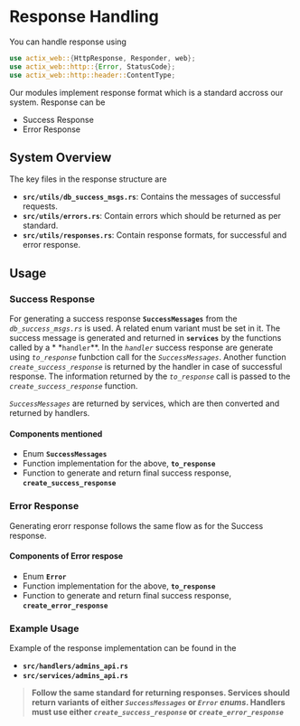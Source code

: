 # Response Handling

You can handle response using

```rust
use actix_web::{HttpResponse, Responder, web};
use actix_web::http::{Error, StatusCode};
use actix_web::http::header::ContentType;
```

Our modules implement response format which is a standard accross our system. Response can be

- Success Response
- Error Response

## System Overview

The key files in the response structure are

- **`src/utils/db_success_msgs.rs`**: Contains the messages of successful requests.
- **`src/utils/errors.rs`**: Contain errors which should be returned as per standard.
- **`src/utils/responses.rs`**: Contain response formats, for successful and error response.

## Usage

### Success Response

For generating a success response **`SuccessMessages`** from the *`db_success_msgs.rs`* is used. A related enum variant
must be set in it. The success message is generated and returned in **`services`** by the functions called by a *
*`handler`**. In the *`handler`* success response are generate using *`to_response`* funbction call for the
*`SuccessMessages`*. Another function *`create_success_response`* is returned by the handler in case of successful
response. The information returned by the *`to_response`* call is passed to the *`create_success_response`* function.

*`SuccessMessages`* are returned by services, which are then converted and returned by handlers.

#### Components mentioned

- Enum **`SuccessMessages`**
- Function implementation for the above, **`to_response`**
- Function to generate and return final success response, **`create_success_response`**

### Error Response

Generating erorr response follows the same flow as for the Success response.

#### Components of Error respose

- Enum **`Error`**
- Function implementation for the above, **`to_response`**
- Function to generate and return final success response, **`create_error_response`**

### Example Usage

Example of the response implementation can be found in the

- **`src/handlers/admins_api.rs`**
- **`src/services/admins_api.rs`**

> **Follow the same standard for returning responses. Services should return variants of either *`SuccessMessages`*
or *`Error` enums*. Handlers must use either *`create_success_response`* or *`create_error_response`***